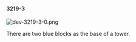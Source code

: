 #### 3219-3
![dev-3219-3-0.png](https://github.com/lil-lab/nlvr/raw/master/nlvr/dev/images/4/dev-3219-3-0.png "dev-3219-3-0.png")

There are two blue blocks as the base of a tower.